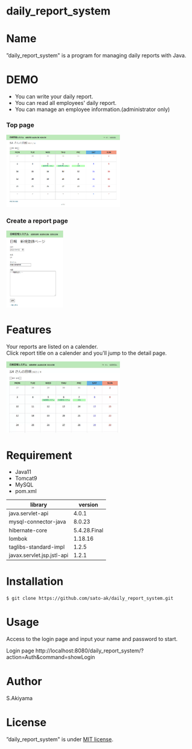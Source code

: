 # daily_report_system
# Name
 
”daily_report_system" is a program for managing daily reports with Java.

# DEMO
* You can write your daily report.<br>
* You can read all employees' daily report.<br>
* You can manage an employee information.(administrator only) 

### Top page
<img src="Toppage.png" width="60%">

### Create a report page
<img src="Create.png" width="30%">


# Features
Your reports are listed on a calender. <br>
Click report title on a calender and you'll jump to the detail page.

<img src="ToppageToDetail.gif" width="60%">

# Requirement

* Java11
* Tomcat9
* MySQL
* pom.xml

|  library          |        version       |
|-----------------|---------------|
|java.servlet-api|4.0.1|
|mysql-connector-java|8.0.23|
|hibernate-core|5.4.28.Final|
|lombok|1.18.16|
|taglibs-standard-impl|1.2.5|
|javax.servlet.jsp.jstl-api|1.2.1|




# Installation
```
$ git clone https://github.com/sato-ak/daily_report_system.git
```

# Usage
Access to the login page and input your name and password to start.

Login page
http://localhost:8080/daily_report_system/?action=Auth&command=showLogin

# Author

S.Akiyama

# License
”daily_report_system" is under [MIT license](https://en.wikipedia.org/wiki/MIT_License).
